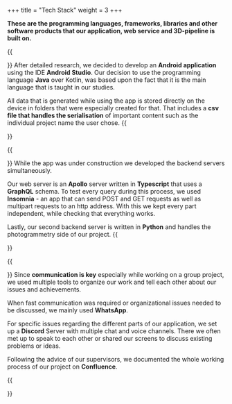+++
title = "Tech Stack"
weight = 3
+++

**These are the programming languages, frameworks, libraries and other software products that our application, web service and 3D-pipeline is built on.**

{{<section title="Client">}}
After detailed research, we decided to develop an **Android application** using the IDE **Android Studio**. Our decision to use the programming language **Java** over Kotlin, was based upon the fact that it is the main language that is taught in our studies.

All data that is generated while using the app is stored directly on the device in folders that were especially created for that. That includes a **csv file that handles the serialisation** of important content such as the individual project name the user chose. 
{{</section>}}

{{<section title="Backend">}}
While the app was under construction we developed the backend servers simultaneously. 

Our web server is an **Apollo** server written in **Typescript** that uses a **GraphQL** schema. To test every query during this process, we used **Insomnia** - an app that can send POST and GET requests as well as multipart requests to an http address. With this we kept every part independent, while checking that everything works. 

Lastly, our second backend server is written in **Python** and handles the photogrammetry side of our project.
{{</section>}}

{{<section title="Communication">}}
Since **communication is key** especially while working on a group project, we used multiple tools to organize our work and tell each other about our issues and achievements. 

When fast communication was required or organizational issues needed to be discussed, we mainly used **WhatsApp**. 

For specific issues regarding the different parts of our application, we set up a **Discord** Server with multiple chat and voice channels. There we often met up to speak to each other or shared our screens to discuss existing problems or ideas. 

Following the advice of our supervisors, we documented the whole working process of our project on **Confluence**. 

{{</section>}}
